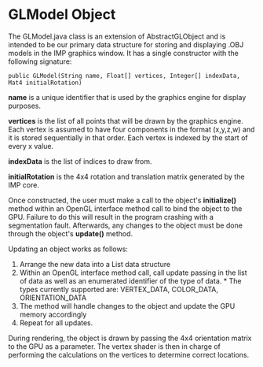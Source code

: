 # GLModel Object #
The GLModel.java class is an extension of AbstractGLObject and is intended to be our primary data structure for storing and displaying .OBJ models in the IMP graphics window. It has a single constructor with the following signature:

```
public GLModel(String name, Float[] vertices, Integer[] indexData, Mat4 initialRotation)
```

**name** is a unique identifier that is used by the graphics engine for display purposes.

**vertices** is the list of all points that will be drawn by the graphics engine. Each vertex is assumed to have four components in the format (x,y,z,w) and it is stored sequentially in that order. Each vertex is indexed by the start of every x value.

**indexData** is the list of indices to draw from.

**initialRotation** is the 4x4 rotation and translation matrix generated by the IMP core.


Once constructed, the user must make a call to the object's **initialize()** method within an OpenGL interface method call to bind the object to the GPU. Failure to do this will result in the program crashing with a segmentation fault. Afterwards, any changes to the object must be done through the object's **update()** method.

Updating an object works as follows:
  1. Arrange the new data into a List data structure
  1. Within an OpenGL interface method call, call update passing in the list of data as well as an enumerated identifier of the type of data.
    * The types currently supported are: VERTEX\_DATA, COLOR\_DATA, ORIENTATION\_DATA
  1. The method will handle changes to the object and update the GPU memory accordingly
  1. Repeat for all updates.


During rendering, the object is drawn by passing the 4x4 orientation matrix to the GPU as a parameter. The vertex shader is then in charge of performing the calculations on the vertices to determine correct locations.